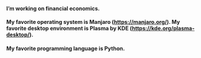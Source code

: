 #### I’m working on financial economics.
#### My favorite operating system is Manjaro (https://manjaro.org/). My favorite desktop environment is Plasma by KDE (https://kde.org/plasma-desktop/). 
#### My favorite programming language is Python.

<!--
**mtubani/mtubani** is a ✨ _special_ ✨ repository because its `README.md` (this file) appears on your GitHub profile.

-->
